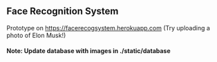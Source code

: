 ## Face Recognition System

Prototype on https://facerecogsystem.herokuapp.com (Try uploading a photo of Elon Musk!)

#### Note: Update database with images in ./static/database
